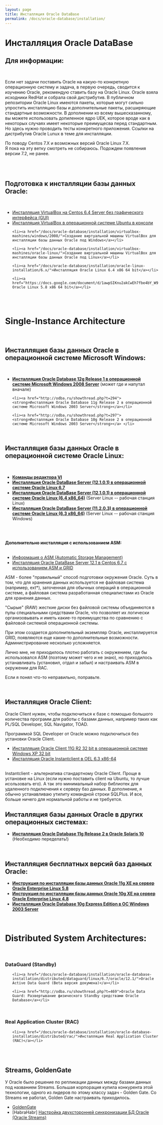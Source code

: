 ```yaml
---
layout: page
title: Инсталляция Oracle DataBase
permalink: /docs/oracle-database/installation/
---
```


# Инсталляция Oracle DataBase


## Для информации:


<br/>

Если нет задачи поставить Oracle на какую-то конкретную операционную систему и задача, в первую очередь, сводится к изучению Oracle,  рекомендую ставить базу на Oracle Linux. Oracle взяла исходники RedHat и собрала свой дистрибутив. В публичном репозитории Oracle Linux имеются пакеты, которые могут сильно упростить инсталляцию базы и дополнительные пакеты, расширяющие стандартные возможности. В дополнении ко всему вышесказанному, вы можете использовать допиленное ядро UEK, которое вроде как в некоторых случаях имеет некоторые преимущесва перед стандартным. Но здесь нужно проводить тесты конкретного приложения. Ссылки на дистрибутив Oracle Lunux в теме для инсталляции.


По поводу Centos 7.X и возможных версий Oracle Linux 7.X. <br/>
Я пока на эту ветку смотреть не собираюсь. Подождем появления версии 7.2, не ранее.

<br/><br/>
<h2>Подготовка к инсталляции базы данных Oracle:</h2><br/>

<ul>
	<li><a href="http://sysadm.ru/linux/virtual/virtualbox/installation/centos/6/">Инсталляция VirtualBox на Centos 6.4 Server без графического интерфейса (GUI)</a></li>
	<li><a href="http://sysadm.ru/linux/virtual/virtualbox/installation/ubuntu/14.04/">Инсталляция VirtualBox в операционной системе Ubuntu в консоли</a></li>

	<li><a href="/docs/oracle-database/installation/virtualbox-mashines/windows/2008/">Создание виртуальной машины VirtualBox для инсталляции базы данных Oracle под Windows</a></li>

	<li><a href="/docs/oracle-database/installation/virtualbox-mashines/oracle-linux/">Создание виртуальной машины VirtualBox для инсталляции базы данных Oracle под Linux</a></li>

	<li><a href="/docs/oracle-database/installation/oracle-linux-installation/6.x/">Инсталляция Oracle Linux 6.4 x86 64 bit</a></li>

	<li><a href="https://docs.google.com/document/d/1awpSIKnu2akCwEh7fbe4bY_W9G3VIr1t5Ps4hg2q2gs/edit">Инсталляция Oracle Linux 5.8 x86 64 bit</a></li>
</ul>


<br/><br/>

# Single-Instance Architecture


<br/>

## Инсталляция базы данных Oracle в операционной системе Microsoft Windows:


<br/>

<ul>
	<li><a href="/docs/oracle-database/installation/oracle-database-installation/single-instance/simple/windows/2008/oracle/12.1/"><strong>Инсталляция Oracle Database 12g Release 1 в операционной системе Microsoft Windows 2008 Server</strong></a> (может где и напутал вначале)</li>

	<li><a href="http://odba.ru/showthread.php?t=294"><strong>Инсталляция Oracle Database 11g Release 2 в операционной системе Microsoft Windows 2003 Server</strong></a></li>

	<li><a href="http://odba.ru/showthread.php?t=297"><strong>Инсталляция Oracle Database 10g Release 2 в операционной системе Microsoft Windows 2003 Server</strong></a> </li>
</ul>


<br/>

## Инсталляция базы данных Oracle в операционной системе Oracle Linux:

<br/>

<ul>
	<li><a href="http://odba.ru/showthread.php?t=331"><strong>Команды редактора VI</strong></a></li>
	<li><a href="/docs/oracle-database/installation/oracle-database-installation/single-instance/simple/linux/6.7/oracle/12.1/"><strong>Инсталляция Oracle DataBase Server (12.1.0.1) в операционной системе Oracle Linux 6.7</strong></a></li>
	<li><a href="/docs/oracle-database/installation/oracle-database-installation/single-instance/simple/linux/6.4/oracle/12.1/"><strong>Инсталляция Oracle DataBase Server (12.1.0.1) в операционной системе Oracle Linux (6.4 x86_64)</strong></a> (Server Linux -- рабочая станция Linux)</li>
	<li><a href="/docs/oracle-database/installation/oracle-database-installation/single-instance/simple/linux/6.3/oracle/11.2/"><strong>Инсталляция Oracle DataBase Server (11.2.0.3) в операционной системе Oracle Linux (6.3 x86_64)</strong></a> (Server Linux -- рабочая станция Windows)</li>
</li>
</ul>



<br/>
<br/>

<strong>Дополнительно инсталляция с использованием ASM:</strong>
<br/><br/>

<ul>

<li><a href="http://odba.ru/showthread.php?t=60">Информация о ASM (Automatic Storage Management) </a></li>

<li><a href="/docs/oracle-database/installation/oracle-database-installation/single/asm/linux/6.7/oracle/12.1/">Инсталляция Oracle DataBase Server 12.1 в Centos 6.7 с использованием ASM и GRID</a></li>

</ul>


ASM - более "правильный" способ подготовки окружения Oracle.
Суть в том, что для хранения данных используется не файловая система (например, ext*), заточенная
для обычных операций в операционной системе, а файловая система разработанная специалистами из Oracle для хранения данных.


"Сырые" (RAW) жесткие диски без файловой системы объединяются в пулы специальными средствами Oracle, что позволяет их логически организовывать и иметь какие-то преимущества по сравнению с файловой системой операционной системы.


При этом создается дополнительный экземпляр Oracle, инсталлируется GRID,
появляются еще какие-то дополнительные возможности. Администрирование несколько усложняется.


Лично мне, не приходилось плотно работать с окружением, где бы использовался ASM
(поэтому может чего и не знаю), но приходилось устанавливать  (установил, отдал и забыл)
и настраивать ASM в окружении для RAC.


Если я понял что-то неправильно, поправьте.

<br/>

## Инсталляция Oracle Client:


Oracle Client нужен, чтобы подключиться к базе с помощью большого количества программ для работы с базами данных, например таких как PL/SQL Developer, SQL Navigator, TOAD.

Программой SQL Developer от Oracle можно подключиться без установки Oracle Client.

<ul>
	<li><a href="https://docs.google.com/document/d/1VTV0bBZff-lyXmRTXE67tuZjXcHAlWTrq4g_c2mfoJI/edit">Инсталляция Oracle Client 11G R2 32 bit в операционной системе Windows XP 32 bit</a></li>
	<li><a href="/docs/oracle-database/installation/oracle-client-installation/linux/6.3/oracle/11.2/">Инсталляция Oracle Instantclient в OEL 6.3 x86-64</a></li>
</ul>


<br/>
Instantclient - альтернатива стандартному Oracle Client. Проще в установке на Linux (если нужно поставить client на Ubuntu, то лучше исользовать его). А так это минимальный набор библиотек для удаленного подключения к серверу баз данных. В дополнение, я обычно устанавливаю утилиту командной строки SQLPlus. И все, больше ничего для нормальной работы и не требуется.


<br/>

## Инсталляция базы данных Oracle в других операционных системах:


<ul>
	<li><a href="http://odba.ru/showthread.php?t=303"><strong>Инсталляция Oracle Database 11g Release 2 в Oracle Solaris 10</strong></a> (Необходимо переделать!)</li>
</ul>



<br/>

## Инсталляция бесплатных версий баз данных Oracle:

<ul>
	<li><a href="http://odba.ru/showthread.php?t=742"><strong>Инструкция по инсталляции базы данных Oracle 11g XE на сервер Oracle Enterprise Linux 5.8</strong></a></li>
	<li><a href="http://odba.ru/showthread.php?t=400"><strong>Инструкция по инсталляции базы данных Oracle 10g XE на сервер Oracle Enterprise Linux 4.8</strong></a></li>
	<li><a href="http://odba.ru/showthread.php?t=296"><strong>Инсталляция Oracle Database 10g Express Edition в ОС Windows 2003 Server </strong></a></li>


</ul>


<br/>

# Distributed System Architectures:

<br/>

### DataGuard (Standby)


<ul>

	<li><a href="/docs/oracle-database/installation/oracle-database-installation/distributed/dataguard/linux/6.7/oracle/12.1/">Oracle Active Data Guard (Beta версия докумена)</a></li>

	<li><a href="http://odba.ru/showthread.php?t=469">Oracle Data Guard: Развертывание физического Standby средствами Oracle Database</a></li>

</ul>


<br/>

### Real Application Cluster (RAC)

<ul>

	<li><a href="/docs/oracle-database/installation/oracle-database-installation/distributed/rac/">Инсталляция Real Application Cluster (RAC)</a></li>

</ul>

<br/>
<br/>

## Streams, GoldenGate


У Oracle было решение по репликации данных между базами данных под названием Streams. Большая корпорация купила конкурента этой технологии, одного из лидеров по этому классу задач - Golden Gate. Со Streams не работал, Golden Gate настраивать приходилось.


<ul>
<li><a href="http://odba.ru/forumdisplay.php?f=116">GoldenGate</a></li>
<li>[HabraHabr] <a href="http://habrahabr.ru/post/238521/">Настройка двухсторонней синхронизации БД Oracle (Oracle Streams)</a></li>
</ul>
